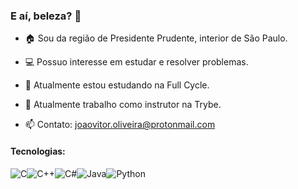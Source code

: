 ### E aí, beleza? 👋

<!--
**joaovitor-oliveira/joaovitor-oliveira** is a ✨ _special_ ✨ repository because its `README.md` (this file) appears on your GitHub profile.

Here are some ideas to get you started:

- 🔭 I’m currently working on ...
- 🌱 I’m currently learning ...
- 👯 I’m looking to collaborate on ...
- 🤔 I’m looking for help with ...
- 💬 Ask me about ...
- 📫 How to reach me: ...
- 😄 Pronouns: ...
- ⚡ Fun fact: ...
-->

- 🏠 Sou da região de Presidente Prudente, interior de São Paulo.

- 💻 Possuo interesse em estudar e resolver problemas. 

- 🌱 Atualmente estou estudando na Full Cycle.

- 💼 Atualmente trabalho como instrutor na Trybe.

- 📫 Contato: joaovitor.oliveira@protonmail.com


#### Tecnologias:
<img alt="C" src="https://img.shields.io/badge/C-00599C?style=for-the-badge&logo=c&logoColor=white" /><img alt="C++" src="https://img.shields.io/badge/C%2B%2B-00599C?style=for-the-badge&logo=c%2B%2B&logoColor=white" /><img alt="C#" src="https://img.shields.io/badge/C%23-239120?style=for-the-badge&logo=c-sharp&logoColor=white" /><img alt="Java" src="https://img.shields.io/badge/Java-ED8B00?style=for-the-badge&logo=java&logoColor=white" /><img alt="Python" src="https://img.shields.io/badge/Python-FFD43B?style=for-the-badge&logo=python&logoColor=darkgreen" />

